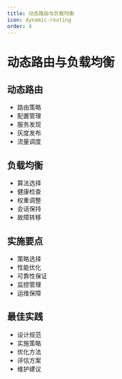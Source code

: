 ```yaml
---
title: 动态路由与负载均衡
icon: dynamic-routing
order: 4
---
```


# 动态路由与负载均衡

## 动态路由
- 路由策略
- 配置管理
- 服务发现
- 灰度发布
- 流量调度

## 负载均衡
- 算法选择
- 健康检查
- 权重调整
- 会话保持
- 故障转移

## 实施要点
- 策略选择
- 性能优化
- 可靠性保证
- 监控管理
- 运维保障

## 最佳实践
- 设计规范
- 实施策略
- 优化方法
- 评估方案
- 维护建议
